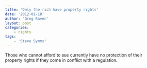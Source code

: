 ```yaml
---
title: 'Only the rich have property rights'
date: '2012-01-18'
author: 'Greg Raven'
layout: post
categories:
    - rights
tags:
    - 'Steve Symms'
---
```


Those who cannot afford to sue currently have no protection of their property rights if they come in conflict with a regulation.